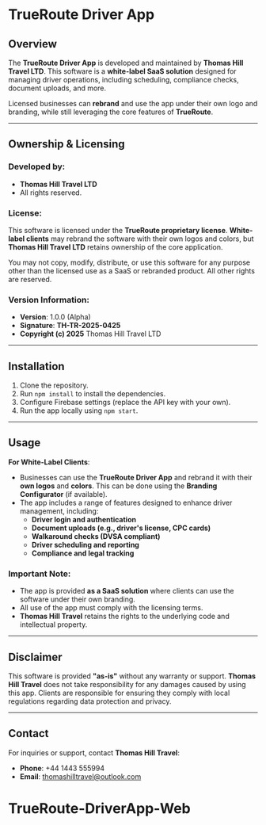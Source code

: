 # TrueRoute Driver App

## Overview
The **TrueRoute Driver App** is developed and maintained by **Thomas Hill Travel LTD**. This software is a **white-label SaaS solution** designed for managing driver operations, including scheduling, compliance checks, document uploads, and more. 

Licensed businesses can **rebrand** and use the app under their own logo and branding, while still leveraging the core features of **TrueRoute**.

---

## Ownership & Licensing

### Developed by:
- **Thomas Hill Travel LTD**
- All rights reserved.

### License:
This software is licensed under the **TrueRoute proprietary license**. **White-label clients** may rebrand the software with their own logos and colors, but **Thomas Hill Travel LTD** retains ownership of the core application.

You may not copy, modify, distribute, or use this software for any purpose other than the licensed use as a SaaS or rebranded product. All other rights are reserved.

### Version Information:
- **Version**: 1.0.0 (Alpha)
- **Signature**: **TH-TR-2025-0425**
- **Copyright (c) 2025** Thomas Hill Travel LTD

---

## Installation

1. Clone the repository.
2. Run `npm install` to install the dependencies.
3. Configure Firebase settings (replace the API key with your own).
4. Run the app locally using `npm start`.

---

## Usage

**For White-Label Clients**:
- Businesses can use the **TrueRoute Driver App** and rebrand it with their **own logos** and **colors**. This can be done using the **Branding Configurator** (if available).
- The app includes a range of features designed to enhance driver management, including:
  - **Driver login and authentication**
  - **Document uploads (e.g., driver's license, CPC cards)**
  - **Walkaround checks (DVSA compliant)**
  - **Driver scheduling and reporting**
  - **Compliance and legal tracking**

### Important Note:
- The app is provided **as a SaaS solution** where clients can use the software under their own branding.
- All use of the app must comply with the licensing terms.
- **Thomas Hill Travel** retains the rights to the underlying code and intellectual property.

---

## Disclaimer
This software is provided **"as-is"** without any warranty or support. **Thomas Hill Travel** does not take responsibility for any damages caused by using this app. Clients are responsible for ensuring they comply with local regulations regarding data protection and privacy.

---

## Contact
For inquiries or support, contact **Thomas Hill Travel**:
- **Phone**: +44 1443 555994
- **Email**: thomashilltravel@outlook.com
# TrueRoute-DriverApp-Web